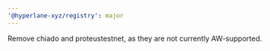 ```yaml
---
'@hyperlane-xyz/registry': major
---
```


Remove chiado and proteustestnet, as they are not currently AW-supported.
